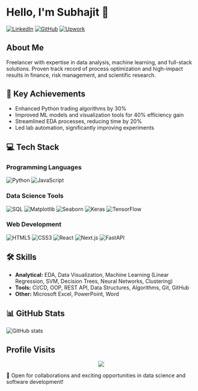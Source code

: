 # Hello, I'm Subhajit 👋

[![LinkedIn](https://img.shields.io/badge/LinkedIn-0077B5?style=flat-square&logo=linkedin&logoColor=white)](https://www.linkedin.com/in/subhajit-bhar/)
[![GitHub](https://img.shields.io/badge/GitHub-100000?style=flat-square&logo=github&logoColor=white)](https://github.com/developer-subhajit/)
[![Upwork](https://img.shields.io/badge/Upwork-6FDA44?style=flat-square&logo=upwork&logoColor=white)](https://www.upwork.com/freelancers/bharsubhajit)

## About Me

Freelancer with expertise in data analysis, machine learning, and full-stack solutions. Proven track record of process optimization and high-impact results in finance, risk management, and scientific research.

## 🚀 Key Achievements

-   Enhanced Python trading algorithms by 30%
-   Improved ML models and visualization tools for 40% efficiency gain
-   Streamlined EDA processes, reducing time by 20%
-   Led lab automation, significantly improving experiments

## 💻 Tech Stack

### Programming Languages

![Python](https://img.shields.io/badge/Python-3776AB?style=for-the-badge&logo=python&logoColor=white)
![JavaScript](https://img.shields.io/badge/JavaScript-F7DF1E?style=for-the-badge&logo=javascript&logoColor=black)

### Data Science Tools

![SQL](https://img.shields.io/badge/SQL-4479A1?style=for-the-badge&logo=mysql&logoColor=white)
![Matplotlib](https://img.shields.io/badge/Matplotlib-11557c?style=for-the-badge&logo=python&logoColor=white)
![Seaborn](https://img.shields.io/badge/Seaborn-3776AB?style=for-the-badge&logo=python&logoColor=white)
![Keras](https://img.shields.io/badge/Keras-D00000?style=for-the-badge&logo=keras&logoColor=white)
![TensorFlow](https://img.shields.io/badge/TensorFlow-FF6F00?style=for-the-badge&logo=tensorflow&logoColor=white)

### Web Development

![HTML5](https://img.shields.io/badge/HTML5-E34F26?style=for-the-badge&logo=html5&logoColor=white)
![CSS3](https://img.shields.io/badge/CSS3-1572B6?style=for-the-badge&logo=css3&logoColor=white)
![React](https://img.shields.io/badge/React-20232A?style=for-the-badge&logo=react&logoColor=61DAFB)
![Next.js](https://img.shields.io/badge/Next.js-000000?style=for-the-badge&logo=next.js&logoColor=white)
![FastAPI](https://img.shields.io/badge/FastAPI-009688?style=for-the-badge&logo=fastapi&logoColor=white)

## 🛠 Skills

-   **Analytical:** EDA, Data Visualization, Machine Learning (Linear Regression, SVM, Decision Trees, Neural Networks, Clustering)
-   **Tools:** CI/CD, OOP, REST API, Data Structures, Algorithms, Git, GitHub
-   **Other:** Microsoft Excel, PowerPoint, Word

## 📊 GitHub Stats


![GitHub stats](https://github-readme-stats.vercel.app/api?username=developer-subhajit&show_icons=true&theme=dark&hide_title=true&hide_border=true)

## Profile Visits

<div align="center">
  <img src="https://profile-counter.glitch.me/developer-subhajit/count.svg?"  />
</div>

💬 Open for collaborations and exciting opportunities in data science and software development!
